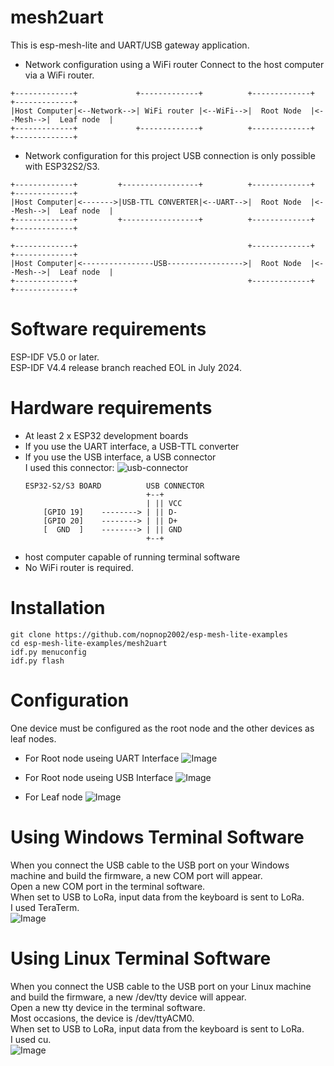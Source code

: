 # mesh2uart
This is esp-mesh-lite and UART/USB gateway application.

- Network configuration using a WiFi router
Connect to the host computer via a WiFi router.   
```
+-------------+             +-------------+          +-------------+          +-------------+
|Host Computer|<--Network-->| WiFi router |<--WiFi-->|  Root Node  |<--Mesh-->|  Leaf node  |
+-------------+             +-------------+          +-------------+          +-------------+
```


- Network configuration for this project
USB connection is only possible with ESP32S2/S3.   
```
+-------------+         +-----------------+          +-------------+          +-------------+
|Host Computer|<------->|USB-TTL CONVERTER|<--UART-->|  Root Node  |<--Mesh-->|  Leaf node  |
+-------------+         +-----------------+          +-------------+          +-------------+

+-------------+                                      +-------------+          +-------------+
|Host Computer|<----------------USB----------------->|  Root Node  |<--Mesh-->|  Leaf node  |
+-------------+                                      +-------------+          +-------------+
```


# Software requirements
ESP-IDF V5.0 or later.   
ESP-IDF V4.4 release branch reached EOL in July 2024.   

# Hardware requirements
- At least 2 x ESP32 development boards   
- If you use the UART interface, a USB-TTL converter   
- If you use the USB interface, a USB connector   
	I used this connector:
	![usb-connector](https://user-images.githubusercontent.com/6020549/124848149-3714ba00-dfd7-11eb-8344-8b120790c5c5.JPG)
	```
	ESP32-S2/S3 BOARD          USB CONNECTOR
	                           +--+
	                           | || VCC
	    [GPIO 19]    --------> | || D-
	    [GPIO 20]    --------> | || D+
	    [  GND  ]    --------> | || GND
	                           +--+
	```
- host computer capable of running terminal software   
- No WiFi router is required.

# Installation
```
git clone https://github.com/nopnop2002/esp-mesh-lite-examples
cd esp-mesh-lite-examples/mesh2uart
idf.py menuconfig
idf.py flash
```

# Configuration   
One device must be configured as the root node and the other devices as leaf nodes.   

- For Root node useing UART Interface
	![Image](https://github.com/user-attachments/assets/bd3db0d5-45df-44b7-9dc4-256427cafb8d)

- For Root node useing USB Interface
	![Image](https://github.com/user-attachments/assets/1fd642df-296a-42f5-ad51-47a377847c57)

- For Leaf node
	![Image](https://github.com/user-attachments/assets/b7bdb3e2-3377-40d6-b919-6bbaf0145f75)


# Using Windows Terminal Software
When you connect the USB cable to the USB port on your Windows machine and build the firmware, a new COM port will appear.   
Open a new COM port in the terminal software.   
When set to USB to LoRa, input data from the keyboard is sent to LoRa.   
I used TeraTerm.   
![Image](https://github.com/user-attachments/assets/6460ecaa-e6a5-4534-b7d2-10de02fefed9)

# Using Linux Terminal Software
When you connect the USB cable to the USB port on your Linux machine and build the firmware, a new /dev/tty device will appear.   
Open a new tty device in the terminal software.   
Most occasions, the device is /dev/ttyACM0.   
When set to USB to LoRa, input data from the keyboard is sent to LoRa.   
I used cu.   
![Image](https://github.com/user-attachments/assets/914e5fbf-6f24-492f-b688-0002ecb0dcfa)

